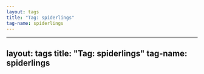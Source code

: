 ```yaml
---
layout: tags
title: "Tag: spiderlings"
tag-name: spiderlings
---
```

---
layout: tags
title: "Tag: spiderlings"
tag-name: spiderlings
---
